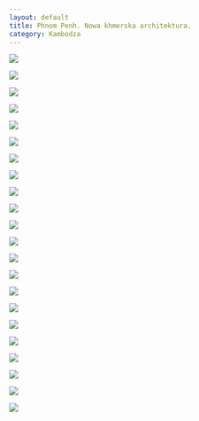 ```yaml
---
layout: default
title: Phnom Penh. Nowa khmerska architektura.
category: Kambodza
---
```


![](https://lh3.googleusercontent.com/bK2Ir4KQJDneiJ7xmlLAJCj1yxCICwuS3qFsfFYNIsfrRnQJ-qdWconi3mEhWXmFTCZKKGd4EIxU8glR3FOe4E-I0cA9LmTog6yAXwQQaPT2eHHHHsoSAfEug0Gth5i4Jijpvf7gYLvxF_viqcgpawdGlvpYWSIBeVriUymcKQkg2BteOFm199dSVTsq8gBloABArbc_bR3tssepPyUxOE80gaTy1k_f9JUPhBwbZZUWsVW3ya4LdmpcJqR1oNrupuUrAgC3SNsdHzRigQUzqBWN0YhmZU8ZF0G46yXvQM9HCdzixISqKrBWuuHgHCvtypb4DShYnOQBWH1H0sNZ4rsqihbjIvyZ9WRz1cpKg4W1A8tMpmoQG9k-a2s33uZeTdrNfGAadq0wRQatP5q1k2to3ZW-xzzyxif0F06iKfuwDXZAAXT0jpbUlRTaUseP-Su90-ZZpCL6l-ecN6Y559TgpbWaMMUzfYw88nMxICiuvdnNONbruauI8dyVFlnZDoCG6nCt5bJXHvXWRqJBaYs9-Iu_w0vQipzjnFNV_B53=w9999-h9999-no)

![](https://lh3.googleusercontent.com/orgYSZ2jcgeEPgGrs_smhk00_J3jRmzrZMfQ2b0gK_duQ2_y1EjmBuEji1PSkwprFm42aDRiQONwnckvMCLXPK4I7IwqLxqymbHgObj0EMq6g0Y56r33fTjIQ2YNz5YcugqwgD3hZuTdV_N52UNPDIXjcchvohd6hhv0Jyl94liTa-NudJFxerpsQm1xjmrRW9kkXisRwepQtZA1rQzEKwhsOY5CyTL_6My8pCzIgo-9oyxea9UK8G0XOJWkO2KPagWIQ0-RGtI_ptgfT3RGltFTionJlyOn8ddSRj-yizTqDc6AHvUfQFhkA0vN4n8O-z45nYKAKvY48bz8SNnkIghL5oNYhMXqcdwH5f6dX-Ywn-9nAfh0YPsnqRm-GezWhQ-nkqNiKp-plIsfLrpuG7Q3PJY0fEJLUI_j5U_uYKGafuDPs6Iyx-X8Ca4hAriGz-g8_wNZSZs-sRfbAn8HS8iTZ1ANE-x3IkH9yuIjOqxdMwMQQ2vqb-jy7nLQOIc3Hd_r4H796EoU1MYYQvKEIIQL6PUCeZ1AKtTQQcYqk6p5=w9999-h9999-no)

![](https://lh3.googleusercontent.com/QHgs5A-GcMi3XpN6HeANKBJMuR9UlPtSQ29Xy-7-YMXCLfBMH9Q95o3Wmtrvn_J7YMedObHPeVfhClMPStwQl65tKRinKdcyKH6DBRw0sVediPq_p1TzQve_ek9rga1-bN9_B2H8zBpgp6gBfdAIR9uhIzWRc5dgdFU23D_xF4WJBqNJoiJi3q0-ZJNmf2499Oo3PswcSrNmjwAWiyKZXznsICGnJ6xB4a882lwTC8QG5chJXvnb3yt__8bf-hFMjLTjagtGJ7Kp9P_ZeH5S6Xp25NTW8fKKuSNa2stonSYWSx3H7cWGTY3ZdnmsUkLqQXRVuNu8SUR1SMEKBibsBZ0_crUuJj6SEu1bInWvIqAhFiwiFf8x0v-NG3Hm2dGmjJZ3a2-BR5P2fXGGR2OMza4srUn9JP2gJ0xmlNBVnsib_VRA7LWCZYcT2X1aVdShVNc_vzfWhzGE-Sh9uCG5FskQjbrzxpFqDj6kvK-N3MJ5hlrDmgGVPSkuRnX0D8oDG-um386-NZf6xGJ-K2JXjsjLRJVIGRz0BSQtn_afPYd2=w9999-h9999-no)

![](https://lh3.googleusercontent.com/1ReJ96R0w4hBX975lEYG9basEzH_WE3TKNMRjS7z8D7Gkuk7MFyvLDBenWs3jsVpKFaSxXXfzBqC8BQZGCYGLo9fuyjT-1q5lGjBTv3Mh2vrEXRi9QBSgIekY9rIvRGM4u9Fgh9MscAVq-M-iVuGpB9gc5ybHUxauC-c6ZUTpQPLjgf2_28-ONvoMp2AYmHmLBVQwfnJQsxLj9sz8sUE2xujQIsYNmyWzaWScCmHMrW0mF363dTL63MFJ6A3unecLmlWKA2BBA4Vt45evziHdHaj829rLP5rm4cv0GMHuknFihMFkins_fDiw1W1Gb4loPBTl3ou5L6KRUK-UI7_Z-XuUf_p14bRXvk0-w8C2BW2y0eZzqj5dVuHHDFFmAPUj2_v04c-8JSDNuOZ-0ntGLJYRPYDq9ZlzXy70bZeGgfkF2qROPkNeCtiSfvW9TT-_wmzbaoSQQIeynHIRkU7EZDOQg0VvMGeqtEDoRz6aE2YoTYCqFG0kAqYe9le6vAHgkHE3pk9rc0D5mfE7dimRX3e_nzIRXD1ioTf96UwbvhC=w9999-h9999-no)

![](https://lh3.googleusercontent.com/hD0908P4yj_wJhiv0he3tgkYBJQPWPQldjoWK4bikYpP-XvN-HR9WK7u0KL3gMVyX4QcDV9P_4ZPi9iWl2DPuXM9HdnPCUd6Qk6liTWhTJ3q4ee9FblhCG5yHkQMZoqXK7ln6feSUtIx0mdlZWTlhPeDLVGbr7grcZRjMdZUSFcX9L2K6DWG2HeJUnIN2qrrASPJSOPICYP0nLcGboMxHK1MKuSG5baHDw4kZoErR-tnfKvBYhQ2XRUsm3gKQU2rCz9wYNQKybkfxA6QWpsxBDNTY6i01lTZCGVaw_1nbmVnkyso012rJ0YWXXAaRAIVYVnvDKvsUQ6G1wGHk9qdwWrCehCOfFe-QzSN3fQTY6oFgDn36uyA47Wnr0aFOIDFZOhnawnvmXaE3gn1U1QpnGkZT4diyKcfwnwt-6Pf6PfOvH4VahWOOdVutNljcZQ0vbxyLKQbIc9zr1cmTltf3iO9Fr-DAHW3vGpND2-zUoiUTuxPv_c7bU52Jj3sPFJYB5qL7OTUp2mBaM_hwcmSng8I5CW9I51F6BXKtFvpXWcN=w9999-h9999-no)

![](https://lh3.googleusercontent.com/mNImPby5PnybLPaB8wezVNsOdmXbJOMUoEErKYlqfS0WeFIXlyppYJoajDkITVMBDaG8rbg4MnfeLmVYI3tosfT1e_pe1So397HOPqhmXgvHyv4gCjR3epUF-uJdSHLBKOx-lIRw37w_hA0cYxi-nZi_nKY5D5bGdVhiaM0nU8MxOWRrOscR5N2Uw3ldFKhRNVlUT5A-9_C1YALC0rC6L1q8quqVsOn0rVwffvolTtymYx7sWJQSCxIJx8PUrz11JdKMQpaUkAaZYNFMzcDONo-Cw_ayUZ8AwKt4pR47C3SuhuYGZ0ghlxSvUl7YTKSritoIT5gwPdPL2f2ge0sSTWFa0kpH33YIhgSeGdvZHE0w4dMXO9AieDNwst2vYapsK-ctfWiPSNF2f-mdxHqE7FOFWDdXBRF_DwZdbKo8cFyQywGcvuV3KbSZHjWerevRybGSksgUGUBaDZ8DGtpaBZSpRv16yK2oHPB8bWAssNx0j-NBQNRQi039AmAw4iqexks-VRLE8uhOBaF7EAgZ3-NmCUPXESTCHgf88YDLYVMM=w9999-h9999-no)

![](https://lh3.googleusercontent.com/0yZD_QhM-KxcxgtoWEaOSfz5P-XwapYnehWJ34bgmhBY19zhkdirNPBrYzb3ODbJoIUc8y2VrnyGup2AcUxw0CDnMrlHaLE39GB_U6TMdulwEv2k-TN57h1ZhVviHBNV9oDEXYit_LrPaes1IRZE13zrqoB1QGpaJIVrbpBIjFY3m-lR8GdQlJOcXt9qmIM3lB-0-bQAk-JjbkAGt1sTIXpnmj2dLO4zlV8QI7LGSR-gEHXNwoGUWQEcMndUzGVOq8uxfqc6l93nTceRyfaXCwflx1VslHznfJIaTRwfVlRNWauhPpTPow4FeL1CvPjSI2VSi_8kMcFJJy6nba73xKTXT_LLTIJz-rbeh3Q_gu4yZZHdZG9GxWMtoWkijnwOlzwQJUl7r5VuTzI9KArzirkmTwr6VEsEQixrdhfSKasFCvCnId8icG5OegdFuT8fp4Df5tIWyGdVSqO6roBW3_CvzqMH6Atx0BuDbgobFHhQt8vxBYXI9bF65WgvsH_ybwOee3Pr-VntSVotvVtEBw2pg-xU87rW99rroUKLwLo1=w9999-h9999-no)

![](https://lh3.googleusercontent.com/QXJod7BUAw5JbUBKOzRM4wa0wD_TdSCCdHbrQqNuNMuVBvdkTRc0hvJew39wLGNjyOTjIZN4_sEiVg18xbh3gXaBHTFWQOdf8Zxd11iYSbhE6RdoqMPCGB0V06_ca3PkOBiSRVS245waI1O6JMjukelbjXkPBkkJXrcS8FY_pLnfUZwKD6hiTdG_FE1VovKoy3cAnFma5m46xEyPGNq343yZDJeDP7ZScszTiMkGtD80VS5Xb_h8yu330hcYjwAuum6kov_NGXUgSz8hEdRFf2o3guDKxo1EzAiSr-9gMfTwNsQVCFruci5Mf0XuBRVrhMlsPI6Rz7Zk7Gb6dA1fSwB7lZcmq-9S2vIxBSuZaPJg68tGuw-LWt73n3eOnn02c4hZvVCaxDVs1wcrRk_oMAuTEYcDypgXI0MS4WT9d0EwmDouSYfC7S5JGebPo4xLQ3HVUhvuH5tM2wOZOClbFteTO7UhV8T6Hp3hyXTXDEmBFwmBeUfibO6Zhr_A2LXW0EO6-CrwQfTkRGD-8WIgIsen7fRvfGzO0qTDf5QKEJ8D=w9999-h9999-no)

![](https://lh3.googleusercontent.com/bzWGhhrgZsjuxe3CtVF5Nw0pmtxVr9f8TwyTXDc0tb1If2xj-uUree1EO79lafcYkzAtKZ77nzQ6xHIxZ8KoQVmDKUkpAR5MIkdz3VckfMMjru1_GomGUU_ltWgCp-OUNzxEtQgCm7WYDVzUSx333n0zq0LADPknPo06AGOsktGphZzff2rWUU4wHeqhD187ytmAw7z1f8Gt1wGxwYlS2LxtOZZPfUf9Z6P4reCu_6FbXSVdZ8esbOlNYbBO5fSszH3DB7CAC47zjHaK9nZZca0VCsBPM-sBkcQPm6xIvSlua9-X2-0f13OoGw5mmczj4bxkaIOGUnBr35GVNfi9doX6vQRQzs9rloNVbkOUTqMrcvLRcUgpXrLxWbfVMD3keLcHMKZyfbvbEJ_M3SPDmTsICTbt6PU9nuwZqTqtHhUBBCeIPslocfUFk3AFhfJ21aK45Nvj7hvDqZbKfQ810Cj-IRkPiyGO4RQLOSRiywRuSge0Zt0ysUlAZHegnNKWsTTNoU3j0f6jNtyrsvcatAZcopF0bWH6qW0h1gG34V8U=w9999-h9999-no)

![](https://lh3.googleusercontent.com/NnjkbB7_bWhqYc4fe6vC2AXpPEEj2oPuSlh_90xBQSPJ9Vc8it6LeUNXp4BcnPsH2JOkS03HUlq1K6mazisbeV8BzLPClP4CCe0pG_9Wk2lS3QdgvHQgNkl4iSacvkXFrVMnJPYWftmU77RTK-_NAzBZt1bGXM6kMKQr-QwJvPL1HrfeAM1BvIBKQIEQXX0duqBtgdCV94wm2hjYhJikmoxrWnOMJgAPDkSlBDDwe455bbrjiI5M6Fhh8tsxhlzzogt5Sju3GAgx3rQPaYK9wC3Xz0WcliDJvvZKyiRZlYc3dfKxCv7e8F6gOicyxLvaO-yj4yaFJ3UlI16ccPwchHtYJlBfbdQaob2lr0B8XyjLlQXKNQjN4dbSXyuEruunqfPDAnEmiX5rT2wI765vsY03CxrKpSorc4MXW3LSHPv1U8i90GbOMRBRH3Sv5jFTUeXOIAQtEpt7ryrZwrLtw9jg-HSwtYGN276pkgPELUgD1SmkXMk7l79xzObOSB5t5M2UFVbIgrprIv7EuZR7QRc20ZNK4KNXe8fuOtZTlQ0F=w9999-h9999-no)

![](https://lh3.googleusercontent.com/6IP0stW87n8HBewJTWxvehEY60u9rwWAbxr1MBswAz-ovFXtZGVYPQirbvavThBC8kjZ_dwiqLrsk7_zts5uDkhSRZKrwXCNUBbwaMzzgo8RrOdHxUVJ9BzLyvdffHd9Lcb2tBQTDZGARoJn4DUnozPuBb-zLrcbr1DkyBoSAQC9zENYp2K1k3FT0rZdvCSIPV9fgz0XkU62lt4sUqvZCifh10CTFNnQOFCmChOGqCzy4LmijC_zX8kI_D-RpotCIlh-HAdNEfXZfo7oJURLFMQ3lpHYyNtBIstslOEPloHgKQ4PCylb3RRwQ6xzUp1DES7RFIWob0KaLqvtwHK9Qom7Xe-QFgE7ymABjeOW5U24qlIjy-N4CLaDuE5JWe-QnHgP7X16r8Ct_yRPWokj9k_qVIJfup9et6jjiaHA12gZiYQGKul-etsH-WMtmFR5ohFfObx2gZxz8rX1O-HkwEcmxKUJkb1GDpHgjfS1MaBcyY0jJnedZZhdr6oE9_EaOf6VNdSsYOEED374H5oYE1QcLfDXGSA97XelZLnkHaVc=w9999-h9999-no)

![](https://lh3.googleusercontent.com/rtJ5vGuaMmUnK_hhKsoviyjQyr3r5MN86ORFnKbBBOt2-MQL3E-KmNTu4_2ooMeKl2CRjTV63_rrxrjqRXALiorPactERHEtl5RdwdY-GNUydduvdDU0vY3UbtFprfJ1r8ut8ltBX96NBEQTn88LMzZrLoaZM2a8KOJ0hMc_5IUd3kVvY7WaSyILsX4J97rWMyOrdhiVSAz95OeojeBjz62yXL3Ay8A4xuwAhsCrA386Zr6_KiipiwGaZg_iiYPv8iu7HXU3xv3FOR_ZH5mBh7naQ9bhmuVsciLGeAUzdDMzkc2j_xzvbGGdomDQNFUow2DcKQf404Q0QCleRJxLDQHkJYDjuYLC-HaZXM6lusV2pLa3QkBNI75Ol9jLpb8h2ABwKCEbsNRITvmPYgFH_XNkgHAdQG9xZ01FS3IknrsLh-kyaH8-DwubHdUKJ-PdGvQHuAxI0p8kazOjTm-k5DTdCRtocm1I86jYoRcsO0CfBkiv2z8R3oiHwUS6JuJU-a3AVJV3T1bxlBXZK7JGutijIXzVVV4qmRZHbhID4YLV=w9999-h9999-no)

![](https://lh3.googleusercontent.com/Q6G2-ngRarDKFCV4zrE-Y8ICvqb2Ty4QYRT9QWraCO6rP9-CwgPQOuaRglt2ndtBOoeEQJmBo3wKgKAq2EpdBH3eaNRbnEDTSRRbdlZyU1fxWjrD4ue4BBiJkQPWH5U9In3nGFBPZ3d5au7sUwDtxjjpXgN8AQrItMz46nJKMaDq5fN-gTSqmh_MLtp-W7_Yrpcs23CT9xnWHnAQA6g99O0rX--oUYJHTPo6fYWcSlzt1yfWhsYgZKpwlPSk9c4Q_l14IlkSB3h_OVk-jCdYRTNQnNIKfeBEQFUgM3zP-_xwSg0NR2Nvi0GTWP7d1Gidn75ZWTz3MSuOCeZ48PJtNKOQC0v7jmnGb6n4WXpPbvHrlryhlVWgyzBF0UL0AmGIdZb5ebQvatrVc1ooLNiuh-o_Th5JHHag8rAPhLnRkHh7J6AQ2WoRyT9AuSAj9bWIL93IJjxI0rAO37UxbtV4ZWJf9x_Kz0B50ODeIE3iVikczlAlJEG87vWEEsJNBkZsTlZWnOErNBi0OisPZYB7K-tyJGRXwovc6CkyzTRkGIiH=w9999-h9999-no)

![](https://lh3.googleusercontent.com/V2Sf3evtgSa6LwBwqa3WKbRFYKGL3rPcVkGI4k-fkGWljz_V3nPTQrX0lGiZ-jIgBsvun-O4-FR7juo42ATESAWIx0qqKezrsYoVUXZlWzO4ak2bdq4xc8arne6bLYaKkWulfM7NTz4eWS2ox6Jdr_GPlnx5sJ8cuLOL6ud0K8hA8wVpdAsM06fg1G2yF3ZekamYF7FUWsoFV4sPamTMrIQ1Szy6fbL_mpV-pxuTe7kzzz2OShH00GZ9HwLvGIi33-vxi5RWe6Ut5uwsS5KYPHcbd5HUlca1UEASu17CYhEl4L3aq7CbvQ8BVpQ6rVeArWY3iJTbDTNK7RHUGYiUxR2TTFburVOGWJXJds9se5jxkPl1yUagQuj3KfCufXvx8SIqzs8G5KA765odhTqkcL7oB_Cjp1y1pZ2VszIrq9jZRPTFB3-HYEtipC3rHJJIZsud1nu2cwUvuD-lxF2uDwrPxs6pCOQpx9gUEbGoA4xRPxcHhlfZr3ZAXzQL4GOl1REx_juo-K7oX79MLg-SoQZPwe05CMox28kc4GhqGuVw=w9999-h9999-no)

![](https://lh3.googleusercontent.com/OJzR5hmf-_efEHSD_dcSAKdJgiNXOZ7gYLwZXkCUKqmdEu6ZACerVgvWrKoWga8_C2OUoiNDeRdFWGFCh_7G6A3TPV19DDwwdJi9TXbXpbGxANJ_d7VJHXcqqYrBCLqG5Ky7GNcL30r-qdmpZ5WkOmd-GdcV1LPM2D7hHXd5bGhJ-WvBtw2V2SvS1wuDCSvnqJADfDxB2fJ3zRdta7v6hx3r12nDe4NIQKYJlbFQ_oSE5FANCsqddSzyGwdiwbN32fzNq992kdG6k9EMOe3OZTWAIbhJjMcZMxVFeZG6bmajb2hmG8FJ2QzzoOcZtIFyGJ55iIkUZLFXjqfOpd2WNhL4hLjnxIbrEbJ8O5M4NtqChUKdIljr9MStY425ZWe7dhwSSK2CpjpneU16bppx0AXjYNRbfPGoS0Q3PhLgeoonxBSRqgSPwU9C7fnylQgTewK_UJWSvYAtwYjukG3KfFnXK4CsY7FiAYdGN0KNQEsi0PeWXZ-rV1KoI05Ouz8WPhRyBwDbfrhnAcF84QSDL8rORSrV0Fk7Bhq4WYDGpYgp=w9999-h9999-no)

![](https://lh3.googleusercontent.com/H6Gs4oWCPkn9XETccTX04MXP3VHwMuWqj5WVEEs486lFwOwxhGFShKc_GGsikmlANvvFl05xGVXG4m0tphYQbiBtlSO7Wrqn4w9DDHOsIkLkrcmbD_MuT_Flq5UPJP9r_RI2yLX3liNDj2kYUAw47YwdhM9AdL0mEEN5yiAphEWv84nY92aQFVMGPPgvfXfIlijykxlrenbcmdVOkHkR3DQt9A_JC_JGRXtgVRcMjNSPxvCrUJbkR_xSeC94n5T_CsOGtltVxebQtGQ8oOZWMlTfz1kTGgax5v-KL_7jyfEAeQcLOaojNELhl-GR2TU1aGX9dl-gKJiCuQsqVafWgklj0C3YBR2pg_bnacEfbRpB-N8yJi6NXypPd3-C7qrlG8qadKqbOukbLIPJSWJvekdKliIqEDcDklN23GAJJXB2q2P6hwrzFNUkrFLYGVaAGWGjkvCB1rOR3Ty3Nl7b23Yek4EpPR1J9uqUyv3U56FB-LmHr6wBh83NZEzmYU7hiz2-Iwvw30BtklK63--tgrwJbBaHV1PdoY4rL39QdWH-=w9999-h9999-no)

![](https://lh3.googleusercontent.com/UIX-5Mda7DNdBrrkraIxDYMrtfqnZiwPZpo9zFpTTWQ58ZPXHupACtbMMXJLmDfbWHIMdaDjDLH10hG6kxuGMN5N0KhbYWvDnmKdXAUI9zhInuI6mGKtZ7eBFsV1ynFbYqoo9xi-GrurgIO0ZXsNjzHT95tEUyddhwfy-nXQFUmDCgyb0I29bDI3OKlottFuyeop5cDegGXBW0XfBrQ81cpJ-_JevzgIkhdO-93YMzFTy-zIcamlwwjwmm4TGliojgp-if14VDfes3mElNIOVCt5LYQ59384H8Ir5sjdeWkrVMfGdgowMl6QQLJQBuZKmQ9c_a0lgd3NW6m4cID0nARvxk1jJBQQuHOTo84sWPXvyjJh2HqHcK4_a3_Rf9unza0fzv1dEkYt6MkyXfvpskiiSnbnEWbKqZdxHqDZg1nQhIZ_l8beUartmDGj5vwVlNbQ-vi9K3S7P00K9PZKNbtDJDkjPdzQjKX-r0xexXIYQ2Vy5V9M1YeKGyXq3zgF9w6513s6s35rXA7sM12MpNFEQEiecYuMMPO0--CUFnU0=w9999-h9999-no)

![](https://lh3.googleusercontent.com/3FdZi9Mwx3FoDw5E8sxVHSW6Loj1bVCx5tyIR6eR7MsX2V2nQLHr2C4Oe10kgdz3sIXaKWlEt9J7zOdzgPQdMhUcIAAX5O-gdrlVP4WEh0qEdanB7C-_qvrdiimYAE0_k5yKmC9aNC2_QzcUjfNt9GNfaOqJsnC-AsXijjN7tJjFTI9kdQhgij8Izaw7ZjhglHDuUnhDTN4Ag4oWc05tIEG4NJL5YaoFU2JAM8dwt3u0z5R42gba4NXGkmmsXHwbyWklOKJwETFvNFJhHRjNFFRJuKDXDyWEZ2nAqM70S2ptBL1ezJE4ea5BFyWOnrmD9EQ8m9wcJc-AWPxgqmZdTprYaJV-k_336qHBqalEnGSgRB50MHp3H2PpBwxROk3aV9w9rmfiw2cb2UaduIPTEI8qTb7hPS4K3w7-pslkekJtAUxezXwUxTiObJxi8wgHZ0blAKy0FWD-emYtP7bmJNFpBszS-FGebuaC5vLcGOCb4g0lAfy1FuxKqq2jb_DJE05bS1O6iM8LrE3c_r6u2NjGuEbV2JETDcRThjPA4II-=w9999-h9999-no)

![](https://lh3.googleusercontent.com/rj1UCE0BJJ5kISoOmUeqws3diSTr1mAkZ0c9dqUEBY8JeeS1jvPa7aJnROLUYlKSUqlBEOU9ZC16ExQdgO1xtgkuhlp1qlqvJbVsPwUONFE15JQ-OotyBigZNZjJe-gmP9lPaRXNw7gwiF5aglBY1lman0lHbF2vvl-8dkXIZySMdSxRc6IytqnGRcRWY02P-dELmwyiY3fmqnHp3LHHePm0_fAzsdpk9PiXDaY6YnjmlYxEoFaWWhErDXXGxeZJG1zBQMfYfgAMnQfHG1PzQamLha5X1Q_mjhJmugvutg96u-5x5mD-TFI1kcoyNyW3XxHk8Hhj5cZXGMcEOgpiIs7J1y0_rth66PBw2WKh9oSmcBts2A1oE4ISu6Ckk1qQCFEDibHZd_AmFAX26MNmJWXOzME1mM7c23bxIStEjQI2ZbGt7MOK6BW9KQcZU_bj2H6M7C9MtUWuRDKFdyWtErhJuEwU4DbnxBp6YALoJuBTTqgMBIoG71Vucb4euPeEoQiRIGsNMxs2Gvb2elQLCGvj6xbmdG_ZRLAQWTGQ7Qpc=w9999-h9999-no)

![](https://lh3.googleusercontent.com/obJvPaZZnKCyA6aY6OyhbP7ToxQU3M6-4qltlOxDPQTx8QDQ09DWyPgqWfN6zNfGMriiOv01cwxW2EMwx2YUHl0RB_8N9KNYRtByRl4c8Ra2AHIsSOOvraRPd4SpOdaPSDZ09_5vBmFPwaafOx25l2htDZ_ynuod65asp8ypKBdKiPReDS1rfERdjTBKAYxQ0v-um69arTSaaJu4NvohuvJ5VtAHmXJaSfWrOjcJdgk93xFVwHFdpwghEQsKEZrxNuKlHZBCRuxh5tS0lIOzEzi-QNR0wcIVpgjHiV2IYGs4QCBw5dC-fzC9luNSuid0X_0a1K2m9WwOC4H8zRpdVLEmS-GEhBaz4OOJVKxLulF3zmnRQbisNWKX5Fsgm4eEfZ8ar2usmKU98KXnrKWNR0skOOOimeGoPKmX5qFsrBxYEVZnxlEZyojWifX94v-TBPDpu8JJcLk1p7nKa565RUIGmskzTHgu4AJvHzW8_VbnBtGOfs9E2eUrYhbsv75nIb0bs6noDofLWVWaLQk0YRXW-CDloZUn0iWHrTvB9jNm=w9999-h9999-no)

![](https://lh3.googleusercontent.com/SdGBDMbUna655v3oiHWdFJTy-PCCimDd30o5_culL9pdZM98d3PLhcaDBlZ6HTwsbafn7RtvE-MI21sOidfQlH5j0N-UdNAY14hgqx5RB8HvFH1sLM9CptLZJCatLlS__6BMv7gYR_HchxzCXgh3HFNACuF0rUHyHcXbuT8jIG3bv7XxiSKgNKA-dLQSFOYmxYUt0iIkmhwD8F4CkYWd9KZw0FZ_pyruTtiE3JG7DeUyLVbEwrEKmaRwUN84t6asw-UExDLCBcAw1M0xmdG3LMfkMVkzR9jYDC3Ya1d4U40CNvesQWjej3HBPOV2bWfoV0IILBohx_F8ZaZfnlV54dT8JLgOfWdJLpoqMi-J7A60n3IAhkf9L_FjwSLuClR9T296l4w5jcG9SMvAxyyrJ_Ix60pLBYAZvs4vFzZYkacADTKUPL7Yx7NHBxsf9qbPkLdlunN8l_oAVaetxNFxzgOgybDQivqOpSz2nQdU7_md0q0g1Rd2HsI6Hc4AwV6D4PZ86fHKcbBuANqyEu-aPKK5xGdEugrcQrJt4AgS6X7P=w9999-h9999-no)

![](https://lh3.googleusercontent.com/fOquAQAMsbrlTTlSBE-3OE-TSIh4ErjHrXL2ZCVHyeIUvvmlglGkfudDLG8v6FaOYpfQC8lu7KF57_oqpu6J1t4n-ffisCJp2j0YxwIbs-nadE-YYU-iscVx6aUosAZA-QvfDpuTZM7zs1fyywKwwRtvO-Wa7-urYk3rPpl138huWbYrAqIii2uWo7-tAWU8jIE6Wv_l5jIjsIfZ1o9BgOJO5mzS90Ni6hyfz1DMLy3z0HsMoT9qPMz0sZqXxOoVEi65mGyy0mU14UhfKB--NceAirFBX7OWdRa2trPhgbXaOz_EiNGAho_60ESwj7-syaEAkzIcB3kh7QyvammSu9eHm3id5ZHhyqKZFu6dYBakWX664LEb5B7ywcPoibCOeDMfVrtGCtzbzMbgn3qEWRPNRIYunnwAwkUG-g-KJKezDcplDev4XKsKpeeCBX9FUGLtfRMV7bajqdA_bwCA4o_BKUwD1oQKcXsVgv6rxvSJk6YR2KnXJRzJnFTyN0pcrflyGmHfNMfdJylYqFLG8MZCC-b6opWHpgkRt0mAe3rZ=w9999-h9999-no)

